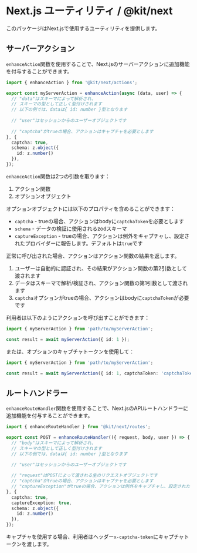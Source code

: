 # Next.js ユーティリティ / @kit/next

このパッケージはNext.jsで使用するユーティリティを提供します。

## サーバーアクション

`enhanceAction`関数を使用することで、Next.jsのサーバーアクションに追加機能を付与することができます。

```ts
import { enhanceAction } from '@kit/next/actions';

export const myServerAction = enhanceAction(async (data, user) => {
  // "data"はスキーマによって解析され、
  // スキーマの型として正しく型付けされます
  // 以下の例では、dataは{ id: number }型となります
  
  // "user"はセッションからのユーザーオブジェクトです
  
  // "captcha"がtrueの場合、アクションはキャプチャを必要とします
}, {
  captcha: true,
  schema: z.object({
    id: z.number()
  }),
});
```

`enhanceAction`関数は2つの引数を取ります：
1. アクション関数
2. オプションオブジェクト

オプションオブジェクトには以下のプロパティを含めることができます：
- `captcha` - trueの場合、アクションはbodyに`captchaToken`を必要とします
- `schema` - データの検証に使用されるzodスキーマ
- `captureException` - trueの場合、アクションは例外をキャプチャし、設定されたプロバイダーに報告します。デフォルトは`true`です

正常に呼び出された場合、アクションはアクション関数の結果を返します。

1. ユーザーは自動的に認証され、その結果がアクション関数の第2引数として渡されます
2. データはスキーマで解析/検証され、アクション関数の第1引数として渡されます
3. `captcha`オプションがtrueの場合、アクションはbodyに`captchaToken`が必要です

利用者は以下のようにアクションを呼び出すことができます：

```ts
import { myServerAction } from 'path/to/myServerAction';

const result = await myServerAction({ id: 1 });
```

または、オプションのキャプチャトークンを使用して：

```ts
import { myServerAction } from 'path/to/myServerAction';

const result = await myServerAction({ id: 1, captchaToken: 'captchaToken' });
```

## ルートハンドラー

`enhanceRouteHandler`関数を使用することで、Next.jsのAPIルートハンドラーに追加機能を付与することができます。

```ts
import { enhanceRouteHandler } from '@kit/next/routes';

export const POST = enhanceRouteHandler(({ request, body, user }) => {
  // "body"はスキーマによって解析され、
  // スキーマの型として正しく型付けされます
  // 以下の例では、dataは{ id: number }型となります

  // "user"はセッションからのユーザーオブジェクトです
  
  // "request"はPOSTによって渡される生のリクエストオブジェクトです
  // "captcha"がtrueの場合、アクションはキャプチャを必要とします
  // "captureException"がtrueの場合、アクションは例外をキャプチャし、設定されたプロバイダーに報告します
}, {
  captcha: true,
  captureException: true,
  schema: z.object({
    id: z.number()
  }),
});
```

キャプチャを使用する場合、利用者はヘッダー`x-captcha-token`にキャプチャトークンを渡します。